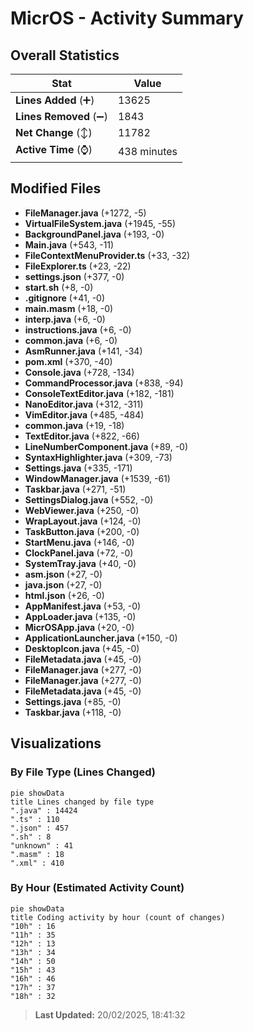 # MicrOS - Activity Summary 

## Overall Statistics

| Stat                   | Value                                                             |
| ---------------------- | ----------------------------------------------------------------- |
| **Lines Added** (➕)   | 13625                                          |
| **Lines Removed** (➖) | 1843                                        |
| **Net Change** (↕)    | 11782                |
| **Active Time** (⌚)   | 438 minutes |


## Modified Files
- **FileManager.java** (+1272, -5)
- **VirtualFileSystem.java** (+1945, -55)
- **BackgroundPanel.java** (+193, -0)
- **Main.java** (+543, -11)
- **FileContextMenuProvider.ts** (+33, -32)
- **FileExplorer.ts** (+23, -22)
- **settings.json** (+377, -0)
- **start.sh** (+8, -0)
- **.gitignore** (+41, -0)
- **main.masm** (+18, -0)
- **interp.java** (+6, -0)
- **instructions.java** (+6, -0)
- **common.java** (+6, -0)
- **AsmRunner.java** (+141, -34)
- **pom.xml** (+370, -40)
- **Console.java** (+728, -134)
- **CommandProcessor.java** (+838, -94)
- **ConsoleTextEditor.java** (+182, -181)
- **NanoEditor.java** (+312, -311)
- **VimEditor.java** (+485, -484)
- **common.java** (+19, -18)
- **TextEditor.java** (+822, -66)
- **LineNumberComponent.java** (+89, -0)
- **SyntaxHighlighter.java** (+309, -73)
- **Settings.java** (+335, -171)
- **WindowManager.java** (+1539, -61)
- **Taskbar.java** (+271, -51)
- **SettingsDialog.java** (+552, -0)
- **WebViewer.java** (+250, -0)
- **WrapLayout.java** (+124, -0)
- **TaskButton.java** (+200, -0)
- **StartMenu.java** (+146, -0)
- **ClockPanel.java** (+72, -0)
- **SystemTray.java** (+40, -0)
- **asm.json** (+27, -0)
- **java.json** (+27, -0)
- **html.json** (+26, -0)
- **AppManifest.java** (+53, -0)
- **AppLoader.java** (+135, -0)
- **MicrOSApp.java** (+20, -0)
- **ApplicationLauncher.java** (+150, -0)
- **DesktopIcon.java** (+45, -0)
- **FileMetadata.java** (+45, -0)
- **FileManager.java** (+277, -0)
- **FileManager.java** (+277, -0)
- **FileMetadata.java** (+45, -0)
- **Settings.java** (+85, -0)
- **Taskbar.java** (+118, -0)

## Visualizations

### By File Type (Lines Changed)

```mermaid
pie showData
title Lines changed by file type
".java" : 14424
".ts" : 110
".json" : 457
".sh" : 8
"unknown" : 41
".masm" : 18
".xml" : 410
```

### By Hour (Estimated Activity Count)

```mermaid
pie showData
title Coding activity by hour (count of changes)
"10h" : 16
"11h" : 35
"12h" : 13
"13h" : 34
"14h" : 50
"15h" : 43
"16h" : 46
"17h" : 37
"18h" : 32
```


> **Last Updated:** 20/02/2025, 18:41:32